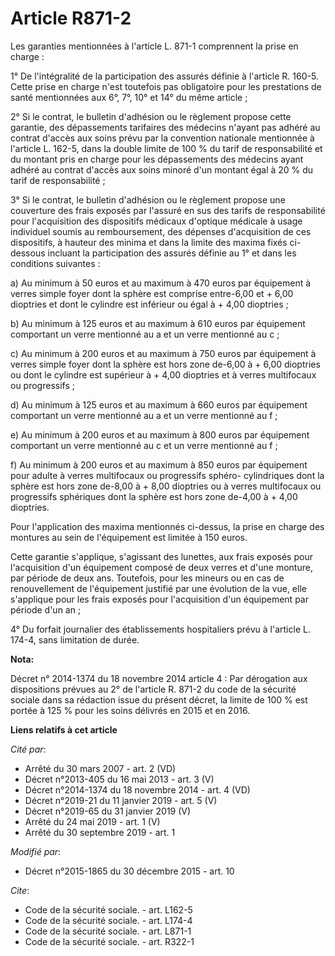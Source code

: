 # Article R871-2

Les garanties mentionnées à l'article L. 871-1 comprennent la prise en charge : 

1° De l'intégralité de la participation des assurés définie à l'article R. 160-5. Cette prise en charge n'est toutefois pas
obligatoire pour les prestations de santé mentionnées aux 6°, 7°, 10° et 14° du même article ; 

2° Si le contrat, le bulletin d'adhésion ou le règlement propose cette garantie, des dépassements tarifaires des médecins
n'ayant pas adhéré au contrat d'accès aux soins prévu par la convention nationale mentionnée à l'article L. 162-5, dans la
double limite de 100 % du tarif de responsabilité et du montant pris en charge pour les dépassements des médecins ayant
adhéré au contrat d'accès aux soins minoré d'un montant égal à 20 % du tarif de responsabilité ; 

3° Si le contrat, le bulletin d'adhésion ou le règlement propose une couverture des frais exposés par l'assuré en sus des
tarifs de responsabilité pour l'acquisition des dispositifs médicaux d'optique médicale à usage individuel soumis au
remboursement, des dépenses d'acquisition de ces dispositifs, à hauteur des minima et dans la limite des maxima fixés ci-
dessous incluant la participation des assurés définie au 1° et dans les conditions suivantes : 

a) Au minimum à 50 euros et au maximum à 470 euros par équipement à verres simple foyer dont la sphère est comprise
entre-6,00 et + 6,00 dioptries et dont le cylindre est inférieur ou égal à + 4,00 dioptries ; 

b) Au minimum à 125 euros et au maximum à 610 euros par équipement comportant un verre mentionné au a et un verre mentionné
au c ; 

c) Au minimum à 200 euros et au maximum à 750 euros par équipement à verres simple foyer dont la sphère est hors zone de-6,00
à + 6,00 dioptries ou dont le cylindre est supérieur à + 4,00 dioptries et à verres multifocaux ou progressifs ; 

d) Au minimum à 125 euros et au maximum à 660 euros par équipement comportant un verre mentionné au a et un verre mentionné
au f ; 

e) Au minimum à 200 euros et au maximum à 800 euros par équipement comportant un verre mentionné au c et un verre mentionné
au f ; 

f) Au minimum à 200 euros et au maximum à 850 euros par équipement pour adulte à verres multifocaux ou progressifs sphéro-
cylindriques dont la sphère est hors zone de-8,00 à + 8,00 dioptries ou à verres multifocaux ou progressifs sphériques dont
la sphère est hors zone de-4,00 à + 4,00 dioptries. 

Pour l'application des maxima mentionnés ci-dessus, la prise en charge des montures au sein de l'équipement est limitée à 150
euros. 

Cette garantie s'applique, s'agissant des lunettes, aux frais exposés pour l'acquisition d'un équipement composé de deux
verres et d'une monture, par période de deux ans. Toutefois, pour les mineurs ou en cas de renouvellement de l'équipement
justifié par une évolution de la vue, elle s'applique pour les frais exposés pour l'acquisition d'un équipement par période
d'un an ; 

4° Du forfait journalier des établissements hospitaliers prévu à l'article L. 174-4, sans limitation de durée.

**Nota:**

Décret n° 2014-1374 du 18 novembre 2014 article 4 : Par dérogation aux dispositions prévues au 2° de l'article R. 871-2 du
code de la sécurité sociale dans sa rédaction issue du présent décret, la limite de 100 % est portée à 125 % pour les soins
délivrés en 2015 et en 2016.

**Liens relatifs à cet article**

_Cité par_:

  - Arrêté du 30 mars 2007 - art. 2 (VD)
  - Décret n°2013-405 du 16 mai 2013 - art. 3 (V)
  - Décret n°2014-1374 du 18 novembre 2014 - art. 4 (VD)
  - Décret n°2019-21 du 11 janvier 2019 - art. 5 (V)
  - Décret n°2019-65 du 31 janvier 2019 (V)
  - Arrêté du 24 mai 2019 - art. 1 (V)
  - Arrêté du 30 septembre 2019 - art. 1

_Modifié par_:

  - Décret n°2015-1865 du 30 décembre 2015 - art. 10

_Cite_:

  - Code de la sécurité sociale. - art. L162-5
  - Code de la sécurité sociale. - art. L174-4
  - Code de la sécurité sociale. - art. L871-1
  - Code de la sécurité sociale. - art. R322-1
